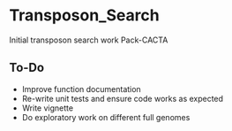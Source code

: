# Transposon_Search
 Initial transposon search work Pack-CACTA

## To-Do
- Improve function documentation
- Re-write unit tests and ensure code works as expected
- Write vignette
- Do exploratory work on different full genomes
